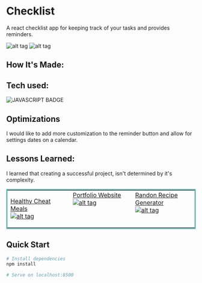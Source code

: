 
# Checklist

A react checklist app for keeping track of your tasks and provides reminders.




![alt tag](https://user-images.githubusercontent.com/87396968/195724859-81515333-cfa6-4af6-8102-70e506e35f74.png)
![alt tag](https://user-images.githubusercontent.com/87396968/195724868-7567d0af-31f8-4fa0-a3a9-d94310d60d3d.png)

## How It's Made:



## Tech used: 

![JAVASCRIPT BADGE](https://img.shields.io/static/v1?label=|&message=JAVASCRIPT&color=3c7f5d&style=plastic&logo=javascript)

## Optimizations
I would like to add more customization to the reminder button and allow for settings dates on a calendar.

## Lessons Learned:

I learned that creating a successful project, isn't determined by it's complexity.

<table bordercolor="#66b2b2">
  <tr>
    <td width="33.3%" valign="top">
    
<a target="_blank" href="https://github.com/JustyMoy/HealthyCheatMealAPI"> Healthy Cheat Meals</a>
        <br />
      <a target="_blank" href="https://github.com/JustyMoy/HealthyCheatMealAPI">
![alt tag](https://user-images.githubusercontent.com/87396968/179097309-b8ebcdb1-28db-4bfa-86d0-06d1e5b36bbd.png)
        </a>
    </td>
    <td width="33.3%" valign="top">
<a target="_blank" href="https://github.com/JustyMoy/portfolioSalon"> Portfolio Website</a>
        <br />
      <a target="_blank" href="https://github.com/JustyMoy/PortfolioWebsite">
![alt tag](https://user-images.githubusercontent.com/87396968/179094479-a3d272dc-7645-439c-aaab-b28f61a30670.png)
        </a>
    </td>
    <td width="33.3%" valign="top">
<a target="_blank" href="https://github.com/JustyMoy/randomRecipeGenerator"> Randon Recipe Generator</a>
        <br />
      <a target="_blank" href="https://github.com/JustyMoy/randomRecipeGenerator">
![alt tag](https://user-images.githubusercontent.com/87396968/179095031-c2fe9829-1748-44c0-baa7-bcf55c3bd171.png)
        </a>
    </td>
  </tr>
</table>

## Quick Start

``` bash
# Install dependencies
npm install

# Serve on localhost:8500





